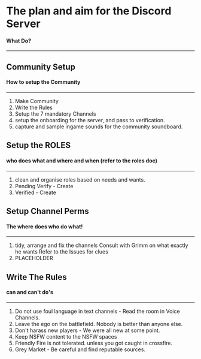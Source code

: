 # The plan and aim for the Discord Server
#### What Do?
-----------------------------------------
## Community Setup
#### How to setup the Community
-----------------------------------------
1. Make Community
2. Write the Rules
3. Setup the 7 mandatory Channels
4. setup the onboarding for the server, and pass to verification. 
5. capture and sample ingame sounds for the community soundboard. 

## Setup the ROLES
#### who does what and where and when (refer to the roles doc)
-----------------------------------------
1. clean and organise roles based on needs and wants. 
2. Pending Verify - Create
3. Verified - Create

## Setup Channel Perms
#### The where does who do what!
-----------------------------------------
1. tidy, arrange and fix the channels
	Consult with Grimm on what exactly he wants
	Refer to the Issues for clues
2. PLACEHOLDER

## Write The Rules
#### can and can't do's
-----------------------------------------
1. Do not use foul language in text channels - Read the room in Voice Channels.
2. Leave the ego on the battlefield. Nobody is better than anyone else.
3. Don't harass new players - We were all new at some point. 
4. Keep NSFW content to the NSFW spaces
5. Friendly Fire is not tolerated. unless you got caught in crossfire.
6. Grey Market - Be careful and find reputable sources.